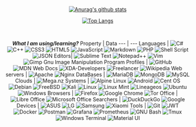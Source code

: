 <div align="center">

<br />

[![Anurag's github stats](https://github-readme-stats.vercel.app/api?username=ddan9&count_private=true&show_icons=true&theme=light&hide_border=true)](https://github.com/anuraghazra/github-readme-stats)

[![Top Langs](https://github-readme-stats.vercel.app/api/top-langs/?username=ddan9&&hide_border=true&theme=light&langs_count=10&layout=compact)](https://github.com/anuraghazra/github-readme-stats)

<br />

***What I am using/learning?***
Property | Data
--- | --- 
Languages | ![C#](https://img.shields.io/badge/c%23-%23239120.svg?style=for-the-badge&logo=c-sharp&logoColor=white) ![C++](https://img.shields.io/badge/c++-%2300599C.svg?style=for-the-badge&logo=c%2B%2B&logoColor=white) ![CSS3](https://img.shields.io/badge/css3-%231572B6.svg?style=for-the-badge&logo=css3&logoColor=white) ![HTML5](https://img.shields.io/badge/html5-%23E34F26.svg?style=for-the-badge&logo=html5&logoColor=white) ![JavaScript](https://img.shields.io/badge/javascript-%23323330.svg?style=for-the-badge&logo=javascript&logoColor=%23F7DF1E) ![Markdown](https://img.shields.io/badge/markdown-%23000000.svg?style=for-the-badge&logo=markdown&logoColor=white) ![PHP](https://img.shields.io/badge/php-%23777BB4.svg?style=for-the-badge&logo=php&logoColor=white) ![Shell Script](https://img.shields.io/badge/shell_script-%23121011.svg?style=for-the-badge&logo=gnu-bash&logoColor=white) ![JSON](https://img.shields.io/badge/json-5E5C5C?style=for-the-badge&logo=json&logoColor=white)
Editors| ![Sublime Text](https://img.shields.io/badge/sublime_text-%23575757.svg?style=for-the-badge&logo=sublime-text&logoColor=important) ![Notepad++](https://img.shields.io/badge/Notepad++-90E59A.svg?style=for-the-badge&logo=notepad%2B%2B&logoColor=black) ![Vim](https://img.shields.io/badge/VIM-%2311AB00.svg?style=for-the-badge&logo=vim&logoColor=white) ![Gimp Gnu Image Manipulation Program](https://img.shields.io/badge/Gimp-657D8B?style=for-the-badge&logo=gimp&logoColor=FFFFFF)
Profiles | ![GitHub](https://img.shields.io/badge/github-%23121011.svg?style=for-the-badge&logo=github&logoColor=white) ![MDN Web Docs](https://img.shields.io/badge/MDN_Web_Docs-black?style=for-the-badge&logo=mdnwebdocs&logoColor=white) ![XDA-Developers](https://img.shields.io/badge/XDA--Developers-%23AC6E2F.svg?style=for-the-badge&logo=XDA-Developers&logoColor=white) ![Freelancer](https://img.shields.io/badge/Freelancer-29B2FE?style=for-the-badge&logo=Freelancer&logoColor=white) ![Wikipedia](https://img.shields.io/badge/Wikipedia-%23000000.svg?style=for-the-badge&logo=wikipedia&logoColor=white)
Web servers | ![Apache](https://img.shields.io/badge/apache-%23D42029.svg?style=for-the-badge&logo=apache&logoColor=white) ![Nginx](https://img.shields.io/badge/nginx-%23009639.svg?style=for-the-badge&logo=nginx&logoColor=white)
DataBases | ![MariaDB](https://img.shields.io/badge/MariaDB-003545?style=for-the-badge&logo=mariadb&logoColor=white) ![MongoDB](https://img.shields.io/badge/MongoDB-%234ea94b.svg?style=for-the-badge&logo=mongodb&logoColor=white) ![MySQL](https://img.shields.io/badge/mysql-%2300f.svg?style=for-the-badge&logo=mysql&logoColor=white)
Clouds | ![Mega.nz](https://img.shields.io/badge/Mega-%23D90007.svg?style=for-the-badge&logo=Mega&logoColor=white)
Systems | ![Alpine Linux](https://img.shields.io/badge/Alpine_Linux-%230D597F.svg?style=for-the-badge&logo=alpine-linux&logoColor=white) ![Android](https://img.shields.io/badge/Android-3DDC84?style=for-the-badge&logo=android&logoColor=white) ![Cent OS](https://img.shields.io/badge/cent%20os-002260?style=for-the-badge&logo=centos&logoColor=F0F0F0) ![Debian](https://img.shields.io/badge/Debian-D70A53?style=for-the-badge&logo=debian&logoColor=white) ![FreeBSD](https://img.shields.io/badge/freebsd-AB2B28?style=for-the-badge&logo=freebsd&logoColor=white) ![Kali](https://img.shields.io/badge/Kali_Linux-557C94?style=for-the-badge&logo=kali-linux&logoColor=white) ![Linux](https://img.shields.io/badge/Linux-FCC624?style=for-the-badge&logo=linux&logoColor=black) ![Linux Mint](https://img.shields.io/badge/Linux%20Mint-87CF3E?style=for-the-badge&logo=Linux%20Mint&logoColor=white) ![Lineageos](https://img.shields.io/badge/lineageos-167C80?style=for-the-badge&logo=lineageos&logoColor=white) ![Ubuntu](https://img.shields.io/badge/Ubuntu-E95420?style=for-the-badge&logo=ubuntu&logoColor=white) ![Windows](https://img.shields.io/badge/Windows-0078D6?style=for-the-badge&logo=windows&logoColor=white)
Browsers | ![Firefox](https://img.shields.io/badge/Firefox-FF7139?style=for-the-badge&logo=Firefox-Browser&logoColor=white) ![Google Chrome](https://img.shields.io/badge/Google%20Chrome-4285F4?style=for-the-badge&logo=GoogleChrome&logoColor=white) ![Tor](https://img.shields.io/badge/Tor-7D4698?style=for-the-badge&logo=Tor-Browser&logoColor=white)
Office | ![Libre Office](https://img.shields.io/badge/LibreOffice-18A303?style=for-the-badge&logo=LibreOffice&logoColor=white) ![Microsoft Office](https://img.shields.io/badge/Microsoft_Office-D83B01?style=for-the-badge&logo=microsoft-office&logoColor=white)
Searchers | ![DuckDuckGo](https://img.shields.io/badge/DuckDuckGo-DE5833?style=for-the-badge&logo=DuckDuckGo&logoColor=white) ![Google](https://img.shields.io/badge/google-4285F4?style=for-the-badge&logo=google&logoColor=white)
Devices | ![ASUS](https://img.shields.io/badge/asus-000080.svg?style=for-the-badge&logo=asus&logoColor=white) ![LG](https://img.shields.io/badge/lg-a50034.svg?style=for-the-badge&logo=lg&logoColor=white) ![Samsung](https://img.shields.io/badge/Samsung-%231428A0.svg?style=for-the-badge&logo=samsung&logoColor=white) ![Xiaomi](https://img.shields.io/badge/Xiaomi-%23FF6900.svg?style=for-the-badge&logo=xiaomi&logoColor=white)
Tools | ![Git](https://img.shields.io/badge/git-%23F05033.svg?style=for-the-badge&logo=git&logoColor=white) ![JWT](https://img.shields.io/badge/JWT-black?style=for-the-badge&logo=JSON%20web%20tokens) ![Docker](https://img.shields.io/badge/docker-%230db7ed.svg?style=for-the-badge&logo=docker&logoColor=white) ![Postman](https://img.shields.io/badge/Postman-FF6C37?style=for-the-badge&logo=postman&logoColor=white) ![Grafana](https://img.shields.io/badge/Grafana-F2F4F9?style=for-the-badge&logo=grafana&logoColor=orange&labelColor=F2F4F9) ![Prometheus](https://img.shields.io/badge/Prometheus-000000?style=for-the-badge&logo=prometheus&labelColor=000000) ![GNU Bash](https://img.shields.io/badge/GNU%20Bash-4EAA25?style=for-the-badge&logo=GNU%20Bash&logoColor=white) ![Tmux](https://img.shields.io/badge/tmux-1BB91F?style=for-the-badge&logo=tmux&logoColor=white) ![Windows Terminal](https://img.shields.io/badge/windows%20terminal-4D4D4D?style=for-the-badge&logo=windows%20terminal&logoColor=white) ![Material UI](https://img.shields.io/badge/Material--UI-0081CB?style=for-the-badge&logo=material-ui&logoColor=white)

<br />

</div>  
  
<!--

#### Hi there! 👋

My biography has been lost somewhere. Can you help me find it?

Languages (using/learing): html, css, php, js, json, c++, pascal, shell, batch, markdown, dockerfile, csv, cfg, requests, sql, regex, awk

Instruments (using/learing): Linux, Windows, Android, Docker, nano, vi, geany, netcat, GNU, git, GitHub, mousepad, nginx, apache, mariadb, phpmyadmin, AIDE, Termux, Busybox, CMD, Bash, fpc, wine, Postman, Borland, Qemu, DosBox...

To learn: python, perl, redstone, java, c#, nodejs, xml, react, zabbix, elk

To do: оформить вот это вот красивенько

You can see some of my repositories below 👇

-->

<!--
**ddan9/ddan9** is a ✨ _special_ ✨ repository because its `README.md` (this file) appears on your GitHub profile.

Here are some ideas to get you started:

- 🔭 I’m currently working on ...
- 🌱 I’m currently learning ...
- 👯 I’m looking to collaborate on ...
- 🤔 I’m looking for help with ...
- 💬 Ask me about ...
- 📫 How to reach me: ...
- 😄 Pronouns: ...
- ⚡ Fun fact: ...
-->
